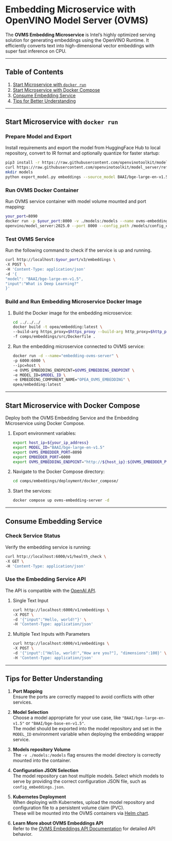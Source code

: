 # Embedding Microservice with OpenVINO Model Server (OVMS)

The **OVMS Embedding Microservice** is Intel’s highly optimized serving solution for generating embeddings using the OpenVINO Runtime. It efficiently converts text into high-dimensional vector embeddings with super fast inference on CPU.

---

## Table of Contents

1. [Start Microservice with `docker run`](#start-microservice-with-docker-run)    
2. [Start Microservice with Docker Compose](#start-microservice-with-docker-compose)  
3. [Consume Embedding Service](#consume-embedding-service)  
4. [Tips for Better Understanding](#tips-for-better-understanding)  

---

## Start Microservice with `docker run`

### Prepare Model and Export

Install requirements and export the model from HuggingFace Hub to local repository, convert to IR format and optionally quantize for faster startup:

   ```bash
   pip3 install -r https://raw.githubusercontent.com/openvinotoolkit/model_server/refs/heads/releases/2025/0/demos/common/export_models/requirements.txt
   curl https://raw.githubusercontent.com/openvinotoolkit/model_server/refs/heads/releases/2025/0/demos/common/export_models/export_model.py -o export_model.py
   mkdir models
   python export_model.py embeddings --source_model BAAI/bge-large-en-v1.5 --weight-format int8 --config_file_path models/config_embeddings.json --model_repository_path models --target_device CPU
   ```

### Run OVMS Docker Container

Run OVMS service container with model volume mounted and port mapping:

   ```bash
   your_port=8090
   docker run -p $your_port:8000 -v ./models:/models --name ovms-embedding-serving \
   openvino/model_server:2025.0 --port 8000 --config_path /models/config_embeddings.json
   ```

### Test OVMS Service

Run the following command to check if the service is up and running.

   ```bash
   curl http://localhost:$your_port/v3/embeddings \
   -X POST \
   -H 'Content-Type: application/json'
   -d '{
   "model": "BAAI/bge-large-en-v1.5",
   "input":"What is Deep Learning?"
   }'
   ```

### Build and Run Embedding Microservice Docker Image

1. Build the Docker image for the embedding microservice:

   ```bash
   cd ../../../
   docker build -t opea/embedding:latest \
   --build-arg https_proxy=$https_proxy --build-arg http_proxy=$http_proxy \
   -f comps/embeddings/src/Dockerfile .
   ```

2. Run the embedding microservice connected to OVMS service:

   ```bash
   docker run -d --name="embedding-ovms-server" \
   -p 6000:6000 \
   --ipc=host \
   -e OVMS_EMBEDDING_ENDPOINT=$OVMS_EMBEDDING_ENDPOINT \
   -e MODEL_ID=$MODEL_ID \
   -e EMBEDDING_COMPONENT_NAME="OPEA_OVMS_EMBEDDING" \
   opea/embedding:latest
   ```

---

## Start Microservice with Docker Compose

Deploy both the OVMS Embedding Service and the Embedding Microservice using Docker Compose.

1. Export environment variables:

   ```bash
   export host_ip=${your_ip_address}
   export MODEL_ID="BAAI/bge-large-en-v1.5"
   export OVMS_EMBEDDER_PORT=8090
   export EMBEDDER_PORT=6000
   export OVMS_EMBEDDING_ENDPOINT="http://${host_ip}:${OVMS_EMBEDDER_PORT}"
   ```

2. Navigate to the Docker Compose directory:

   ```bash
   cd comps/embeddings/deployment/docker_compose/
   ```

3. Start the services:

   ```bash
   docker compose up ovms-embedding-server -d
   ```

---

## Consume Embedding Service

### Check Service Status

Verify the embedding service is running:

```bash
curl http://localhost:6000/v1/health_check \
-X GET \
-H 'Content-Type: application/json'
```

### Use the Embedding Service API

The API is compatible with the [OpenAI API](https://platform.openai.com/docs/api-reference/embeddings).

1. Single Text Input

   ```bash
   curl http://localhost:6000/v1/embeddings \
   -X POST \
   -d '{"input":"Hello, world!"}' \
   -H 'Content-Type: application/json'
   ```

2. Multiple Text Inputs with Parameters

   ```bash
   curl http://localhost:6000/v1/embeddings \
   -X POST \
   -d '{"input":["Hello, world!","How are you?"], "dimensions":100}' \
   -H 'Content-Type: application/json'
   ```

---

## Tips for Better Understanding

1. **Port Mapping**  
   Ensure the ports are correctly mapped to avoid conflicts with other services.

2. **Model Selection**  
   Choose a model appropriate for your use case, like `"BAAI/bge-large-en-v1.5"` or `"BAAI/bge-base-en-v1.5"`.  
   The model should be exported into the model repository and set in the `MODEL_ID` environment variable when deploying the embedding wrapper service.

3. **Models repository Volume**  
   The `-v ./models:/models` flag ensures the model directory is correctly mounted into the container.

4. **Configuration JSON Selection**  
   The model repository can host multiple models. Select which models to serve by providing the correct configuration JSON file, such as `config_embeddings.json`.

5. **Kubernetes Deployment**  
   When deploying with Kubernetes, upload the model repository and configuration file to a persistent volume claim (PVC).  
   These will be mounted into the OVMS containers via [Helm chart](../../third_parties/ovms/deployment/kubernetes/README.md).

6. **Learn More about OVMS Embeddings API**  
   Refer to the [OVMS Embeddings API Documentation](https://docs.openvino.ai/2025/model-server/ovms_docs_rest_api_embeddings.html) for detailed API behavior.

